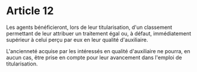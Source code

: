 # Article 12

Les agents bénéficieront, lors de leur titularisation, d'un classement permettant de leur attribuer un traitement égal ou, à défaut, immédiatement supérieur à celui perçu par eux en leur qualité d'auxiliaire.

L'ancienneté acquise par les intéressés en qualité d'auxiliaire ne pourra, en aucun cas, être prise en compte pour leur avancement dans l'emploi de titularisation.
